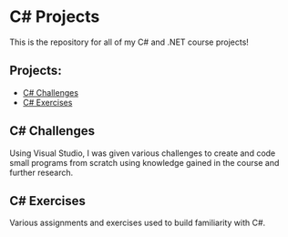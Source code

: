 # C# Projects
This is the repository for all of my C# and .NET course projects!
## Projects:
- [C# Challenges](#C#-Challenges)
- [C# Exercises](#C#-Excercises)

## C# Challenges
Using Visual Studio, I was given various challenges to create and code small programs from scratch using knowledge gained in the course and further research.
## C# Exercises
Various assignments and exercises used to build familiarity with C#.